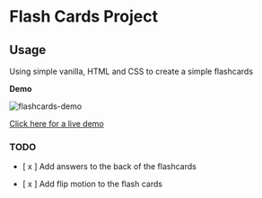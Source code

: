 # Flash Cards Project

## Usage 
Using simple vanilla, HTML and CSS to create a simple flashcards

**Demo**

![flashcards-demo](https://github.com/MellowPhi/flash-cards/assets/48370987/1b130cad-019f-4619-b56f-0328b735f513)

[Click here for a live demo](https://raw.githack.com/lirad/html-forms/features/index.html)

### TODO

* [ x ] Add answers to the back of the flashcards
- [ x ] Add flip motion to the flash cards

